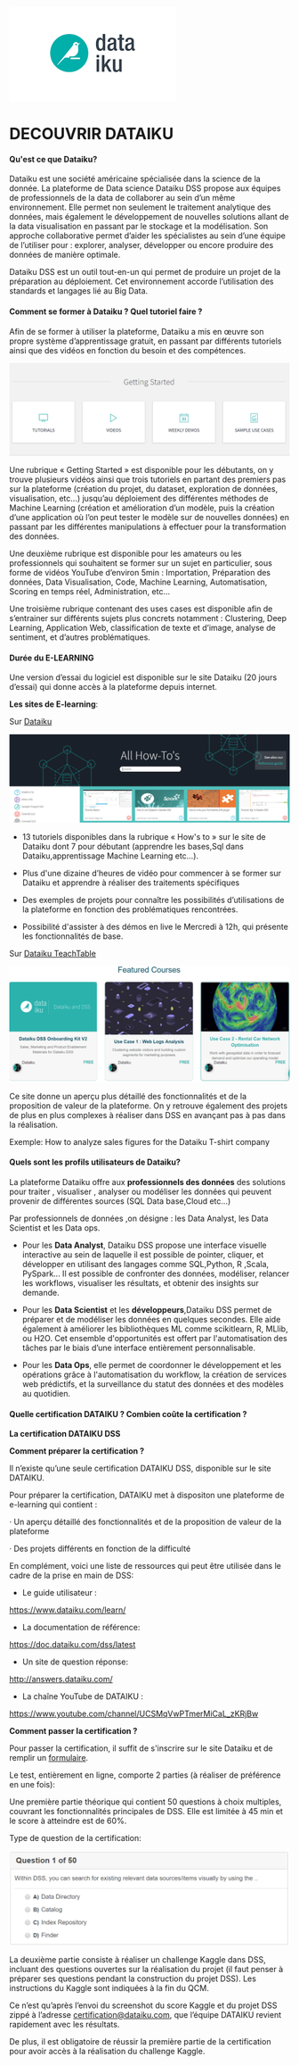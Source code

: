 ![img_titre](https://github.com/team4224/dataiku/blob/master/images/image%20dataiku.png?raw=true)
# DECOUVRIR DATAIKU
####   Qu'est ce que Dataiku? 

Dataiku est une société américaine spécialisée dans la science de la donnée. La plateforme de Data science Dataiku DSS propose aux équipes de professionnels de la data de collaborer au sein d’un même environnement. Elle permet non seulement le traitement analytique des données, mais également le développement de nouvelles solutions allant de la data visualisation en passant par le stockage et la modélisation. Son approche collaborative permet d’aider les spécialistes au sein d’une équipe de l’utiliser pour : explorer, analyser, développer ou encore produire des données de manière optimale. 

Dataiku DSS est un outil tout-en-un qui permet de produire un projet de la préparation au déploiement. Cet environnement accorde l’utilisation des standards et langages lié au Big Data. 

#### Comment se former à Dataiku ? Quel tutoriel faire ? 

Afin de se former à utiliser la plateforme, Dataiku a mis en œuvre son propre système d’apprentissage gratuit, en passant par différents tutoriels ainsi que des vidéos en fonction du besoin et des compétences. 

![img1](https://github.com/team4224/dataiku/blob/master/images/dataiku_1.png?raw=true)

Une rubrique « Getting Started » est disponible pour les débutants, on y trouve plusieurs vidéos ainsi que trois tutoriels en partant des premiers pas sur la plateforme (création du projet, du dataset, exploration de données, visualisation, etc…) jusqu’au déploiement des différentes méthodes de Machine Learning (création et  amélioration d’un modèle, puis la création d’une application où l’on peut tester le modèle sur de nouvelles données) en passant par les différentes manipulations à effectuer pour la transformation des données. 

Une deuxième rubrique est disponible pour les amateurs ou les professionnels qui souhaitent se former sur un sujet en particulier, sous forme de vidéos YouTube d’environ 5min : Importation, Préparation des données, Data Visualisation, Code, Machine Learning, Automatisation, Scoring en temps réel, Administration, etc…

Une troisième rubrique contenant des uses cases est disponible afin de s’entrainer sur différents sujets plus concrets notamment : Clustering, Deep Learning, Application Web, classification de texte et d’image, analyse de sentiment, et d’autres problématiques.  

#### Durée du E-LEARNING

Une version d’essai du logiciel est disponible sur le site Dataiku (20 jours d’essai) qui donne accès à la plateforme depuis internet. 

**Les sites de E-learning**: 

Sur [Dataiku](https://www.dataiku.com/learn/)

![img_alluse](https://github.com/team4224/dataiku/blob/master/images/images/all_how%20to'se.png?raw=true)

* 13 tutoriels disponibles dans la rubrique « How's to » sur le site de Dataiku  dont 7 pour débutant (apprendre les bases,Sql dans Dataiku,apprentissage Machine Learning etc…). 

* Plus d'une dizaine d’heures de vidéo pour commencer à se former sur Dataiku et apprendre à réaliser des traitements spécifiques

* Des exemples de projets pour connaître les possibilités d’utilisations de la plateforme en fonction des problématiques rencontrées. 

* Possibilité d'assister à des démos en live le Mercredi à 12h, qui présente les fonctionnalités de base. 

Sur [Dataiku TeachTable](http://dataiku.teachable.com)

![img_coours](https://github.com/team4224/dataiku/blob/master/images/images/images/featured_courses.png?raw=true)

Ce site donne un aperçu plus détaillé des fonctionnalités et de la proposition de valeur de la plateforme. On y retrouve également des projets de plus en plus complexes à réaliser dans DSS en avançant pas à pas dans la réalisation.

Exemple: How to analyze sales figures for the Dataiku T-shirt company 

#### Quels sont les profils utilisateurs de Dataiku? 

La plateforme Dataiku offre aux **professionnels des données** des solutions pour  traiter , visualiser , analyser ou modéliser les données qui peuvent provenir de différentes sources (SQL Data base,Cloud etc...)

Par professionnels de données ,on désigne : les Data Analyst, les Data Scientist et  les Data ops.

 * Pour les **Data Analyst**, Dataiku DSS propose une interface visuelle interactive au sein de laquelle il est possible de pointer, cliquer, et développer en utilisant des langages comme SQL,Python, R ,Scala, PySpark... Il est possible de confronter des données, modéliser, relancer les workflows, visualiser les résultats, et obtenir des insights sur demande.

 * Pour les **Data Scientist** et les **développeurs**,Dataiku DSS permet de préparer et de modéliser les données en quelques secondes. Elle aide également à améliorer les bibliothèques ML comme scikitlearn, R, MLlib, ou H2O. Cet ensemble d'opportunités est offert par l'automatisation des tâches par le biais d’une interface entièrement personnalisable.

 * Pour les **Data Ops**, elle permet de coordonner le développement et les opérations grâce à l'automatisation du workflow, la création de services web prédictifs, et la surveillance du statut des données et des modèles au quotidien.

#### Quelle certification DATAIKU ? Combien coûte la certification ?

**La certification DATAIKU DSS**

**Comment préparer la certification ?**

Il n’existe qu’une seule certification DATAIKU DSS, disponible sur le site DATAIKU. 

 Pour préparer la certification, DATAIKU  met à dispositon une plateforme de e-learning qui contient :

· Un aperçu détaillé des fonctionnalités et de la proposition de valeur de la plateforme

· Des projets différents en fonction de la difficulté

En complément, voici une liste de ressources qui peut être utilisée dans le cadre de la prise en main de DSS:

* Le guide utilisateur :

<https://www.dataiku.com/learn/>

* La documentation de référence:

<https://doc.dataiku.com/dss/latest>

* Un site de question réponse:

http://answers.dataiku.com/

* La chaîne YouTube de DATAIKU :

<https://www.youtube.com/channel/UCSMqVwPTmerMiCaL_zKRjBw>

**Comment passer la certification ?**

Pour passer la certification, il suffit de s'inscrire sur le site Dataiku et de remplir un [formulaire](https://www.dataiku.com/learn/portals/online-certification.html). 

Le test, entièrement en ligne, comporte 2 parties (à réaliser de préférence en une fois):

Une première partie théorique qui contient 50 questions à choix multiples, couvrant les fonctionnalités principales de DSS. Elle est limitée à 45 min et le score à atteindre est de 60%.

Type de question de la certification:

![image_1](https://github.com/team4224/dataiku/blob/master/images/Question_DATAIKU.png?raw=true)

La deuxième partie consiste à réaliser un challenge Kaggle dans DSS, incluant des questions ouvertes sur la réalisation du projet (il faut penser à préparer ses questions pendant la construction du projet DSS). Les instructions du Kaggle  sont indiquées à la fin du QCM.

Ce n’est qu’après l’envoi du screenshot du score Kaggle et du projet DSS zippé à l’adresse  [certification@dataiku.com](mailto:certification@dataiku.com), que  l’équipe DATAIKU  revient rapidement avec les résultats.

 De plus, il est obligatoire de réussir la première partie de la certification pour avoir accès à la réalisation du challenge Kaggle. 

